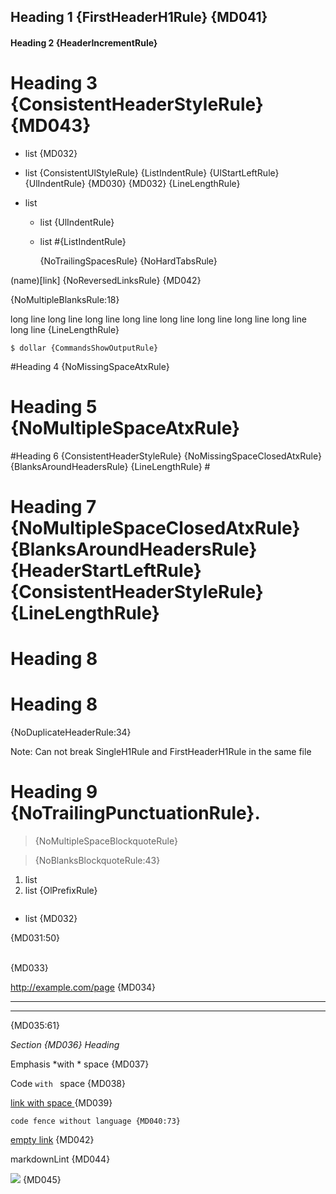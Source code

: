## Heading 1 {FirstHeaderH1Rule} {MD041}

#### Heading 2 {HeaderIncrementRule}

# Heading 3 {ConsistentHeaderStyleRule} {MD043} #

* list {MD032}
 +  list {ConsistentUlStyleRule} {ListIndentRule} {UlStartLeftRule} {UlIndentRule} {MD030} {MD032} {LineLengthRule}

* list
   * list {UlIndentRule}
  * list #{ListIndentRule}

	{NoTrailingSpacesRule} {NoHardTabsRule} 

(name)[link] {NoReversedLinksRule} {MD042}


{NoMultipleBlanksRule:18}

long line long line long line long line long line long line long line long line long line {LineLengthRule}

    $ dollar {CommandsShowOutputRule}

#Heading 4 {NoMissingSpaceAtxRule}

#  Heading 5 {NoMultipleSpaceAtxRule}

#Heading 6 {ConsistentHeaderStyleRule} {NoMissingSpaceClosedAtxRule} {BlanksAroundHeadersRule} {LineLengthRule} #
 #  Heading 7 {NoMultipleSpaceClosedAtxRule} {BlanksAroundHeadersRule} {HeaderStartLeftRule} {ConsistentHeaderStyleRule} {LineLengthRule}  #

# Heading 8

# Heading 8

{NoDuplicateHeaderRule:34}

Note: Can not break SingleH1Rule and FirstHeaderH1Rule in the same file

# Heading 9 {NoTrailingPunctuationRule}.

>  {NoMultipleSpaceBlockquoteRule}

> {NoBlanksBlockquoteRule:43}

1. list
3. list {OlPrefixRule}

```js
```
* list {MD032}

{MD031:50}

<br/> {MD033}

http://example.com/page {MD034}

---

***

{MD035:61}

_Section {MD036} Heading_

Emphasis *with * space {MD037}

Code `with ` space {MD038}

[link with space ](link) {MD039}

```
code fence without language {MD040:73}
```

[empty link]() {MD042}

markdownLint {MD044}

![](image.jpg) {MD045}
